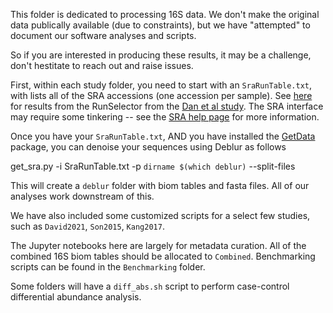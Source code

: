 
This folder is dedicated to processing 16S data.  We don't make the original data publically available (due to constraints), but we have "attempted" to document our software analyses and scripts.

So if you are interested in producing these results, it may be a challenge, don't hestitate to reach out and raise issues.

First, within each study folder, you need to start with an `SraRunTable.txt`, with lists all of the SRA accessions (one accession per sample).
See [here](https://www.ncbi.nlm.nih.gov/Traces/study/?WebEnv=MCID_625da304f5afb80fa3541e6e&query_key=2&GALAXY_URL=https%3A%2F%2Fusegalaxy.org%2Ftool_runner%3Ftool_id%3Dsra_source) for results from the RunSelector from the [Dan et al study](https://www.ncbi.nlm.nih.gov/bioproject/PRJNA453621). The SRA interface may require some tinkering -- see the [SRA help page](https://www.ncbi.nlm.nih.gov/sra/docs/sradownload/) for more information.

Once you have your `SraRunTable.txt`, AND you have installed the [GetData](git@github.com:mortonjt/GetData.git) package, you can denoise your sequences using Deblur as follows

get_sra.py -i SraRunTable.txt -p `dirname $(which deblur)` --split-files

This will create a `deblur` folder with biom tables and fasta files.  All of our analyses work downstream of this.

We have also included some customized scripts for a select few studies, such as `David2021`, `Son2015`, `Kang2017`.

The Jupyter notebooks here are largely for metadata curation.  All of the combined 16S biom tables should be allocated to `Combined`.
Benchmarking scripts can be found in the `Benchmarking` folder.

Some folders will have a `diff_abs.sh` script to perform case-control differential abundance analysis.
